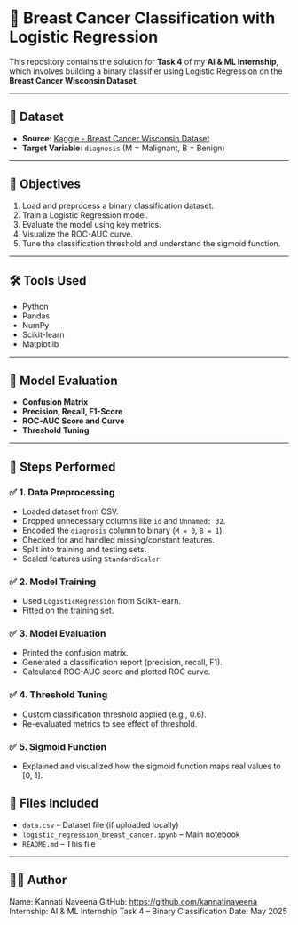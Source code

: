 # 🧠 Breast Cancer Classification with Logistic Regression

This repository contains the solution for **Task 4** of my **AI & ML Internship**, which involves building a binary classifier using Logistic Regression on the **Breast Cancer Wisconsin Dataset**.

---

## 📂 Dataset

- **Source**: [Kaggle - Breast Cancer Wisconsin Dataset](https://www.kaggle.com/datasets/uciml/breast-cancer-wisconsin-data)
- **Target Variable**: `diagnosis` (M = Malignant, B = Benign)

---

## 📌 Objectives

1. Load and preprocess a binary classification dataset.
2. Train a Logistic Regression model.
3. Evaluate the model using key metrics.
4. Visualize the ROC-AUC curve.
5. Tune the classification threshold and understand the sigmoid function.

---

## 🛠️ Tools Used

- Python
- Pandas
- NumPy
- Scikit-learn
- Matplotlib

---

## 🧪 Model Evaluation

- **Confusion Matrix**
- **Precision, Recall, F1-Score**
- **ROC-AUC Score and Curve**
- **Threshold Tuning**

---

## 🧾 Steps Performed

### ✅ 1. Data Preprocessing
- Loaded dataset from CSV.
- Dropped unnecessary columns like `id` and `Unnamed: 32`.
- Encoded the `diagnosis` column to binary (`M = 0`, `B = 1`).
- Checked for and handled missing/constant features.
- Split into training and testing sets.
- Scaled features using `StandardScaler`.

### ✅ 2. Model Training
- Used `LogisticRegression` from Scikit-learn.
- Fitted on the training set.

### ✅ 3. Model Evaluation
- Printed the confusion matrix.
- Generated a classification report (precision, recall, F1).
- Calculated ROC-AUC score and plotted ROC curve.

### ✅ 4. Threshold Tuning
- Custom classification threshold applied (e.g., 0.6).
- Re-evaluated metrics to see effect of threshold.

### ✅ 5. Sigmoid Function
- Explained and visualized how the sigmoid function maps real values to [0, 1].



## 📎 Files Included

- `data.csv` – Dataset file (if uploaded locally)
- `logistic_regression_breast_cancer.ipynb` – Main notebook
- `README.md` – This file

---

## 👩‍💻 Author
Name: Kannati Naveena
GitHub: https://github.com/kannatinaveena
Internship: AI & ML Internship Task 4 – Binary Classification
Date: May 2025


